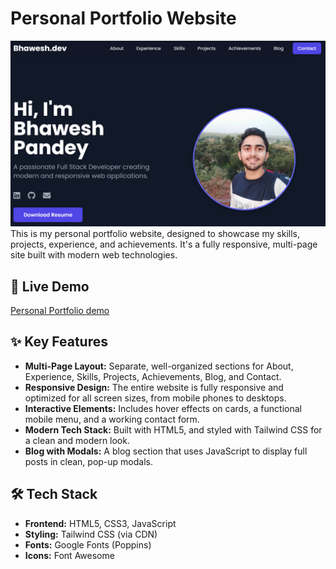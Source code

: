 # Personal Portfolio Website

![Personal Portfolio Screenshot](./homepage.png) This is my personal portfolio website, designed to showcase my skills, projects, experience, and achievements. It's a fully responsive, multi-page site built with modern web technologies.

## 🚀 Live Demo

[Personal Portfolio demo](https://portfolio-bhaweshpandey.netlify.app/)

## ✨ Key Features

- **Multi-Page Layout:** Separate, well-organized sections for About, Experience, Skills, Projects, Achievements, Blog, and Contact.
- **Responsive Design:** The entire website is fully responsive and optimized for all screen sizes, from mobile phones to desktops.
- **Interactive Elements:** Includes hover effects on cards, a functional mobile menu, and a working contact form.
- **Modern Tech Stack:** Built with HTML5, and styled with Tailwind CSS for a clean and modern look.
- **Blog with Modals:** A blog section that uses JavaScript to display full posts in clean, pop-up modals.

## 🛠️ Tech Stack

- **Frontend:** HTML5, CSS3, JavaScript
- **Styling:** Tailwind CSS (via CDN)
- **Fonts:** Google Fonts (Poppins)
- **Icons:** Font Awesome
